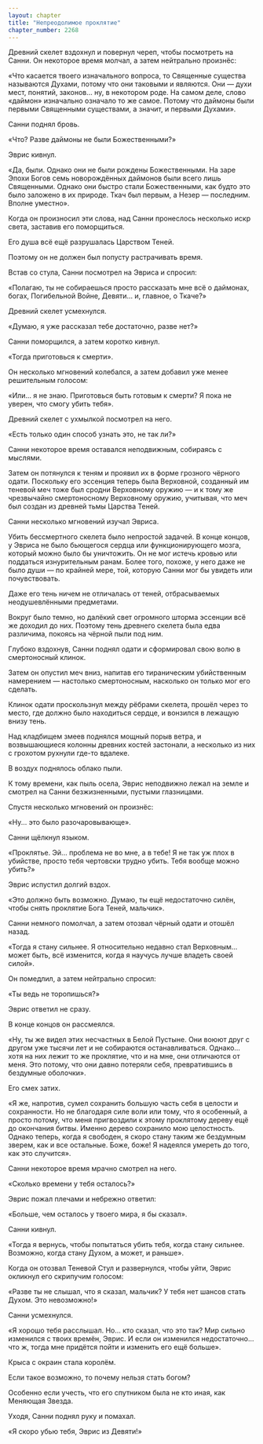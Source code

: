 ```yaml
---
layout: chapter
title: "Непреодолимое проклятие"
chapter_number: 2268
---
```




Древний скелет вздохнул и повернул череп, чтобы посмотреть на Санни. Он некоторое время молчал, а затем нейтрально произнёс:

«Что касается твоего изначального вопроса, то Священные существа называются Духами, потому что они таковыми и являются. Они — духи мест, понятий, законов... ну, в некотором роде. На самом деле, слово «даймон» изначально означало то же самое. Потому что даймоны были первыми Священными существами, а значит, и первыми Духами».

Санни поднял бровь.

«Что? Разве даймоны не были Божественными?»

Эврис кивнул.

«Да, были. Однако они не были рождены Божественными. На заре Эпохи Богов семь новорождённых даймонов были всего лишь Священными. Однако они быстро стали Божественными, как будто это было заложено в их природе. Ткач был первым, а Незер — последним. Вполне уместно».

Когда он произносил эти слова, над Санни пронеслось несколько искр света, заставив его поморщиться.

Его душа всё ещё разрушалась Царством Теней.

Поэтому он не должен был попусту растрачивать время.

Встав со стула, Санни посмотрел на Эвриса и спросил:

«Полагаю, ты не собираешься просто рассказать мне всё о даймонах, богах, Погибельной Войне, Девяти... и, главное, о Ткаче?»

Древний скелет усмехнулся.

«Думаю, я уже рассказал тебе достаточно, разве нет?»

Санни поморщился, а затем коротко кивнул.

«Тогда приготовься к смерти».

Он несколько мгновений колебался, а затем добавил уже менее решительным голосом:

«Или... я не знаю. Приготовься быть готовым к смерти? Я пока не уверен, что смогу убить тебя».

Древний скелет с ухмылкой посмотрел на него.

«Есть только один способ узнать это, не так ли?»

Санни некоторое время оставался неподвижным, собираясь с мыслями.

Затем он потянулся к теням и проявил их в форме грозного чёрного одати. Поскольку его эссенция теперь была Верховной, созданный им теневой меч тоже был сродни Верховному оружию — и к тому же чрезвычайно смертоносному Верховному оружию, учитывая, что меч был создан из древней тьмы Царства Теней.

Санни несколько мгновений изучал Эвриса.

Убить бессмертного скелета было непростой задачей. В конце концов, у Эвриса не было бьющегося сердца или функционирующего мозга, который можно было бы уничтожить. Он не мог истечь кровью или поддаться изнурительным ранам. Более того, похоже, у него даже не было души — по крайней мере, той, которую Санни мог бы увидеть или почувствовать.

Даже его тень ничем не отличалась от теней, отбрасываемых неодушевлёнными предметами.

Вокруг было темно, но далёкий свет огромного шторма эссенции всё же доходил до них. Поэтому тень древнего скелета была едва различима, покоясь на чёрной пыли под ним.

Глубоко вздохнув, Санни поднял одати и сформировал свою волю в смертоносный клинок.

Затем он опустил меч вниз, напитав его тираническим убийственным намерением — настолько смертоносным, насколько он только мог его сделать.

Клинок одати проскользнул между рёбрами скелета, прошёл через то место, где должно было находиться сердце, и вонзился в лежащую внизу тень.

Над кладбищем змеев поднялся мощный порыв ветра, и возвышающиеся колонны древних костей застонали, а несколько из них с грохотом рухнули где-то вдалеке.

В воздух поднялось облако пыли.

К тому времени, как пыль осела, Эврис неподвижно лежал на земле и смотрел на Санни безжизненными, пустыми глазницами.

Спустя несколько мгновений он произнёс:

«Ну... это было разочаровывающе».

Санни щёлкнул языком.

«Проклятье. Эй... проблема не во мне, а в тебе! Я не так уж плох в убийстве, просто тебя чертовски трудно убить. Тебя вообще можно убить?»

Эврис испустил долгий вздох.

«Это должно быть возможно. Думаю, ты ещё недостаточно силён, чтобы снять проклятие Бога Теней, мальчик».

Санни немного помолчал, а затем отозвал чёрный одати и отошёл назад.

«Тогда я стану сильнее. Я относительно недавно стал Верховным... может быть, всё изменится, когда я научусь лучше владеть своей силой».

Он помедлил, а затем нейтрально спросил:

«Ты ведь не торопишься?»

Эврис ответил не сразу.

В конце концов он рассмеялся.

«Ну, ты же видел этих несчастных в Белой Пустыне. Они воюют друг с другом уже тысячи лет и не собираются останавливаться. Однако... хотя на них лежит то же проклятие, что и на мне, они отличаются от меня. Это потому, что они давно потеряли себя, превратившись в бездумные оболочки».

Его смех затих.

«Я же, напротив, сумел сохранить большую часть себя в целости и сохранности. Но не благодаря силе воли или тому, что я особенный, а просто потому, что меня пригвоздили к этому проклятому дереву ещё до окончания битвы. Именно дерево сохранило мою целостность. Однако теперь, когда я свободен, я скоро стану таким же бездумным зверем, как и все остальные. Боже, боже! Я надеялся умереть до того, как это случится».

Санни некоторое время мрачно смотрел на него.

«Сколько времени у тебя осталось?»

Эврис пожал плечами и небрежно ответил:

«Больше, чем осталось у твоего мира, я бы сказал».

Санни кивнул.

«Тогда я вернусь, чтобы попытаться убить тебя, когда стану сильнее. Возможно, когда стану Духом, а может, и раньше».

Когда он отозвал Теневой Стул и развернулся, чтобы уйти, Эврис окликнул его скрипучим голосом:

«Разве ты не слышал, что я сказал, мальчик? У тебя нет шансов стать Духом. Это невозможно!»

Санни усмехнулся.

«Я хорошо тебя расслышал. Но... кто сказал, что это так? Мир сильно изменился с твоих времён, Эврис. И если он изменился недостаточно... что ж, тогда мне придётся пойти и изменить его ещё больше».

Крыса с окраин стала королём.

Если такое возможно, то почему нельзя стать богом?

Особенно если учесть, что его спутником была не кто иная, как Меняющая Звезда.

Уходя, Санни поднял руку и помахал.

«Я скоро убью тебя, Эврис из Девяти!»

